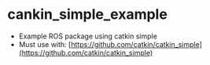 # cankin_simple_example
- Example ROS package using catkin simple
- Must use with: [https://github.com/catkin/catkin_simple](https://github.com/catkin/catkin_simple)
